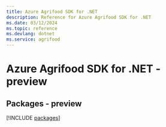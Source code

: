 ```yaml
---
title: Azure Agrifood SDK for .NET
description: Reference for Azure Agrifood SDK for .NET
ms.date: 03/12/2024
ms.topic: reference
ms.devlang: dotnet
ms.service: agrifood
---
```

# Azure Agrifood SDK for .NET - preview
## Packages - preview
[!INCLUDE [packages](agrifood-index.md)]